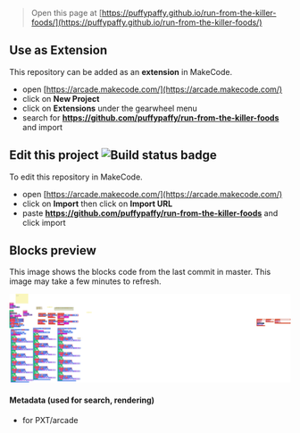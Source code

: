 


> Open this page at [https://puffypaffy.github.io/run-from-the-killer-foods/](https://puffypaffy.github.io/run-from-the-killer-foods/)

## Use as Extension

This repository can be added as an **extension** in MakeCode.

* open [https://arcade.makecode.com/](https://arcade.makecode.com/)
* click on **New Project**
* click on **Extensions** under the gearwheel menu
* search for **https://github.com/puffypaffy/run-from-the-killer-foods** and import

## Edit this project ![Build status badge](https://github.com/puffypaffy/run-from-the-killer-foods/workflows/MakeCode/badge.svg)

To edit this repository in MakeCode.

* open [https://arcade.makecode.com/](https://arcade.makecode.com/)
* click on **Import** then click on **Import URL**
* paste **https://github.com/puffypaffy/run-from-the-killer-foods** and click import

## Blocks preview

This image shows the blocks code from the last commit in master.
This image may take a few minutes to refresh.

![A rendered view of the blocks](https://github.com/puffypaffy/run-from-the-killer-foods/raw/master/.github/makecode/blocks.png)

#### Metadata (used for search, rendering)

* for PXT/arcade
<script src="https://makecode.com/gh-pages-embed.js"></script><script>makeCodeRender("{{ site.makecode.home_url }}", "{{ site.github.owner_name }}/{{ site.github.repository_name }}");</script>
